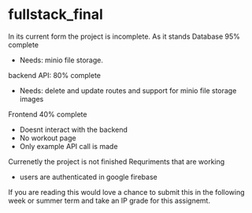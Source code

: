 # fullstack_final
In its current form the project is incomplete. As it stands
Database 95% complete

- Needs: minio file storage.

backend API: 80% complete

- Needs: delete and update routes and support for minio file storage images

Frontend 40% complete

- Doesnt interact with the backend
- No workout page
- Only example API call is made

Currenetly the project is not finished
Requriments that are working

- users are authenticated in google firebase

If you are reading this would love a chance to submit this in the following week or summer term and take an IP grade for this assignemt.
